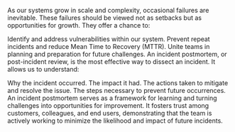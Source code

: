 As our systems grow in scale and complexity, occasional failures are inevitable. These failures should be viewed not as setbacks but as opportunities for growth. They offer a chance to:

Identify and address vulnerabilities within our system.
Prevent repeat incidents and reduce Mean Time to Recovery (MTTR).
Unite teams in planning and preparation for future challenges.
An incident postmortem, or post-incident review, is the most effective way to dissect an incident. It allows us to understand:

Why the incident occurred.
The impact it had.
The actions taken to mitigate and resolve the issue.
The steps necessary to prevent future occurrences.
An incident postmortem serves as a framework for learning and turning challenges into opportunities for improvement. It fosters trust among customers, colleagues, and end users, demonstrating that the team is actively working to minimize the likelihood and impact of future incidents.
